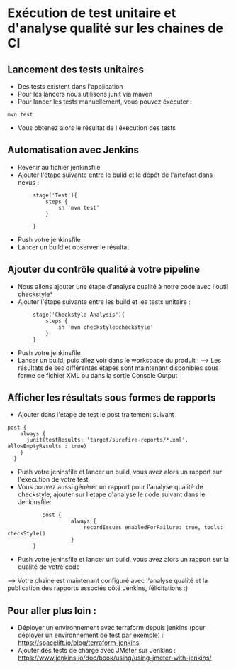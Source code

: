 # Exécution de test unitaire et d'analyse qualité sur les chaines de CI

## Lancement des tests unitaires
* Des tests existent dans l'application
* Pour les lancers nous utilisons junit via maven
* Pour lancer les tests manuellement, vous pouvez éxécuter : 
```
mvn test
```
* Vous obtenez alors le résultat de l'éxecution des tests 

## Automatisation avec Jenkins

* Revenir au fichier jenkinsfile
* Ajouter l'étape suivante entre le bulid et le dépôt de l'artefact dans nexus :

```
        stage('Test'){
            steps {
                sh 'mvn test'
            }

        }
```
* Push votre jenkinsfile
* Lancer un build et observer le résultat

## Ajouter du contrôle qualité à votre pipeline

* Nous allons ajouter une étape d'analyse qualité à notre code avec l'outil checkstyle*
* Ajouter l'étape suivante entre les build et les tests unitaire :

```
        stage('Checkstyle Analysis'){
            steps {
                sh 'mvn checkstyle:checkstyle'
            }
        }
```
* Push votre jenkinsfile
* Lancer un build, puis allez voir dans le workspace du produit :
--> Les résultats de ses différentes étapes sont maintenant disponibles sous forme de fichier XML ou dans la sortie Console Output


## Afficher les résultats sous formes de rapports

* Ajouter dans l'étape de test le post traitement suivant
```
post {
    always {
      junit(testResults: 'target/surefire-reports/*.xml', allowEmptyResults : true)
    }
  }
```
* Push votre jeninsfile et lancer un build, vous avez alors un rapport sur l'execution de votre test
* Vous pouvez aussi générer un rapport pour l'analyse qualité de checkstyle, ajouter sur l'etape d'analyse le code suivant dans le Jenkinsfile:
```
           post {
                    always {
                        recordIssues enabledForFailure: true, tools: checkStyle()
                    }
        }
```
* Push votre jeninsfile et lancer un build, vous avez alors un rapport sur la qualité de votre code

--> Votre chaine est maintenant configuré avec l'analyse qualité et la publication des rapports associés côté Jenkins, félicitations :)


## Pour aller plus loin :

* Déployer un environnement avec terraform depuis jenkins (pour déployer un environnement de test par exemple) : https://spacelift.io/blog/terraform-jenkins
* Ajouter des tests de charge avec JMeter sur Jenkins : https://www.jenkins.io/doc/book/using/using-jmeter-with-jenkins/ 
